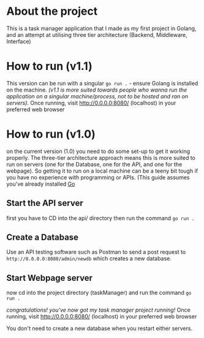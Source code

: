 
# About the project
This is a task manager application that I made as my first project in Golang, and an attempt at utilising three tier architecture (Backend, Middleware, Interface)

# How to run (v1.1)
This version can be run with a singular `go run .` - ensure Golang is installed on the machine. *(v1.1 is more suited towards people who wanna run the application on a singular machine/process, not to be hosted and ran on servers).* Once running, visit http://0.0.0.0:8080/ (localhost) in your preferred web browser

# How to run (v1.0)
on the current version (1.0) you need to do some set-up to get it working properly. The three-tier architecture approach means this is more suited to run on servers (one for the Database, one for the API, and one for the webpage).
So getting it to run on a local machine can be a teeny bit tough if you have no experience with programming or APIs. (This guide assumes you've already installed [Go](https://go.dev)



## Start the API server
first you have to CD into the api/ directory then run the command `go run .`

## Create a Database
Use an API testing software such as Postman to send a post request to `http://0.0.0.0:8080/admin/newdb` which creates a new database.

## Start Webpage server
now cd into the project directory (taskManager) and run the command `go run .`

*congratulations! you've now got my task manager project running!*
Once running, visit http://0.0.0.0:8080/ (localhost) in your preferred web browser

 
You don't need to create a new database when you restart either servers.
